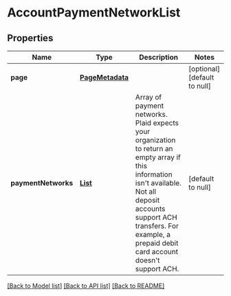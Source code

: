 # AccountPaymentNetworkList
## Properties

| Name | Type | Description | Notes |
|------------ | ------------- | ------------- | -------------|
| **page** | [**PageMetadata**](PageMetadata.md) |  | [optional] [default to null] |
| **paymentNetworks** | [**List**](AccountPaymentNetwork.md) | Array of payment networks. Plaid expects your organization to return an empty array if this information isn&#39;t available. Not all deposit accounts support ACH transfers. For example, a prepaid debit card account doesn&#39;t support ACH.  | [default to null] |

[[Back to Model list]](../README.md#documentation-for-models) [[Back to API list]](../README.md#documentation-for-api-endpoints) [[Back to README]](../README.md)


